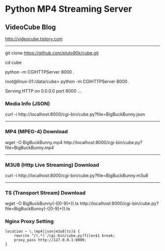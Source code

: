 Python MP4 Streaming Server
===========================

VideoCube Blog
--------------

http://videocube.tistory.com
* * *


git clone https://github.com/pluto90k/cube.git

cd cube

python -m CGIHTTPServer 8000 .

root@linux-01:/data/cube> python -m CGIHTTPServer 8000 .

Serving HTTP on 0.0.0.0 port 8000 ...

### Media Info (JSON)

curl -i http://localhost:8000/cgi-bin/cube.py?file=BigBuckBunny.json

* * *

### MP4 (MPEG-4) Download

wget -O BigBuckBunny.mp4 http://localhost:8000/cgi-bin/cube.py?file=BigBuckBunny.mp4

* * *

### M3U8 (Http Live Streaming) Download

curl -i http://localhost:8000/cgi-bin/cube.py?file=BigBuckBunny.m3u8

* * *

### TS (Transport Stream) Download

wget -O BigBuckBunny(-([0-9]+)).ts http://localhost:8000/cgi-bin/cube.py?file=BigBuckBunny(-([0-9]+)).ts


### Nginx Proxy Setting
	location ~ \.(mp4|json|m3u8|ts)$ {
        rewrite ^/(.*) /cgi-bin/cube.py?file=$1 break;
        proxy_pass http://127.0.0.1:8000;
    }
